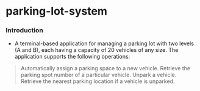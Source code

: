 # parking-lot-system

### Introduction

- A terminal-based application for managing a parking lot with two levels (A and B), each having a capacity of 20 vehicles of any size. The application supports the following operations:

> Automatically assign a parking space to a new vehicle.
> Retrieve the parking spot number of a particular vehicle.
> Unpark a vehicle.
> Retrieve the nearest parking location if a vehicle is unparked.
